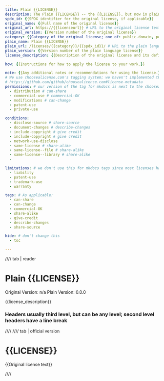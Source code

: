 ```yaml
---
title: Plain {{LICENSE}}
description: The Plain {{LICENSE}} -- the {{LICENSE}}, but now in plain language for everyone to understand. Real terms for real people.
spdx_id: {{SPDX identifier for the original license, if applicable}}
original_name: {{Full name of the original license}}
original_url: https://{{licenseurl}} # URL to the original license text, link to official site if possible
original_version: {{Version number of the original license}}
category: {{Category of the original license; one of: public-domain, permissive, copyleft, source-available, proprietary}}
plain_name: Plain {{LICENSE}}
plain_url: /licenses/{{category}}/{{spdx_id}}/ # URL to the plain language version of the license)
plain_version: {{Version number of the plain language license}}
license_description: {{Description of the original license and its defining characteristics.}}

how: {{Instructions for how to apply the license to your work.}}

note: {{Any additional notes or recommendations for using the license.}}
# We use choosealicense.com's tagging system; we haven't implemented this yet, but we will in the future
# https://github.com/github/choosealicense.com#license-metadata
permissions: # our version of the tag for mkdocs is next to the choosealicense.com tag; not all tags are used for the mkdocs version
  - distribution # can-share
  - commercial-use # commercial-OK
  - modifications # can-change
  - patent-use
  - private-use

conditions:
  - disclose-source # share-source
  - document-changes # describe-changes
  - include-copyright # give credit
  - include-copyright # give credit
  - network-use-disclose
  - same-license # share-alike
  - same-license--file # share-alike
  - same-license--library # share-alike
  -

limitations: # we don't use this for mkdocs tags since most licenses have or imply these limitations
  - liability
  - patent-use
  - trademark-use
  - warranty

tags: # As applicable:
  - can-share
  - can-change
  - commercial-OK
  - share-alike
  - give-credit
  - describe-changes
  - share-source

hide: # don't change this
  - toc

---
```

<!-- **NOTE**: Our hooks will autogenerate the other tabs.
If you have code blocks in these sections, use 'plaintext' as the type -->
//// tab | reader

# Plain {{LICENSE}}

Original Version: n/a
Plain Version: 0.0.0

{{license_description}}

### Headers usually third level, but can be any level; second level headers have a line break

////
//// tab | official version

# {{LICENSE}}

{{Original license text}}

////
